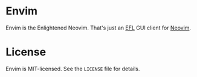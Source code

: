 # Envim

Envim is the Enlightened Neovim. That's just an [EFL][1] GUI client for
[Neovim][2].


# License

Envim is MIT-licensed. See the `LICENSE` file for details.

[1]: https://www.enlightenment.org
[2]: https://neovim.io
